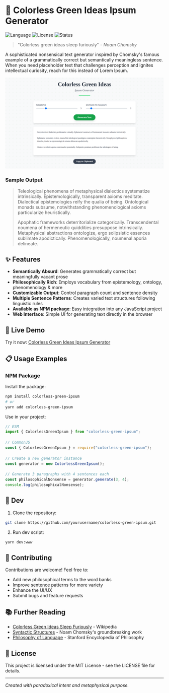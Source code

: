 # 🌿 Colorless Green Ideas Ipsum Generator

![Language](https://img.shields.io/badge/language-TypeScript%20%7C%20JavaScript-blue)
![License](https://img.shields.io/badge/license-MIT-green)
![Status](https://img.shields.io/badge/status-philosophical-purple)

> "Colorless green ideas sleep furiously" - _Noam Chomsky_

A sophisticated nonsensical text generator inspired by Chomsky's famous example of a grammatically correct but semantically meaningless sentence. When you need placeholder text that challenges perception and ignites intellectual curiosity, reach for this instead of Lorem Ipsum.

![Colorless Green Ideas Ipsum Generator Preview](/static/preview.png)

### Sample Output

> Teleological phenomena of metaphysical dialectics systematize intrinsically. Epistemologically, transparent axioms meditate. Dialectical epistemologies reify the qualia of being. Ontological monads subsume, notwithstanding phenomenological axioms particularize heuristically.
>
> Apophatic frameworks deterritorialize categorically. Transcendental noumena of hermeneutic quiddities presuppose intrinsically. Metaphysical abstractions ontologize, ergo solipsistic essences sublimate apodictically. Phenomenologically, noumenal aporia delineate.

## ✨ Features

- **Semantically Absurd**: Generates grammatically correct but meaningfully vacant prose
- **Philosophically Rich**: Employs vocabulary from epistemology, ontology, phenomenology & more
- **Customizable Output**: Control paragraph count and sentence density
- **Multiple Sentence Patterns**: Creates varied text structures following linguistic rules
- **Available as NPM package**: Easy integration into any JavaScript project
- **Web Interface**: Simple UI for generating text directly in the browser

## 🚀 Live Demo

Try it now: [Colorless Green Ideas Ipsum Generator](https://vzsoares.github.io/colorless-green-ideas-sleep-furiously-ipsum/)

## 📋 Usage Examples

### NPM Package

Install the package:

```bash
npm install colorless-green-ipsum
# or
yarn add colorless-green-ipsum
```

Use in your project:

```typescript
// ESM
import { ColorlessGreenIpsum } from "colorless-green-ipsum";

// CommonJS
const { ColorlessGreenIpsum } = require("colorless-green-ipsum");

// Create a new generator instance
const generator = new ColorlessGreenIpsum();

// Generate 3 paragraphs with 4 sentences each
const philosophicalNonsense = generator.generate(3, 4);
console.log(philosophicalNonsense);
```

## 🔧 Dev

1. Clone the repository:

```bash
git clone https://github.com/yourusername/colorless-green-ipsum.git
```

2. Run dev script:

```bash
yarn dev:www
```

## 🤝 Contributing

Contributions are welcome! Feel free to:

- Add new philosophical terms to the word banks
- Improve sentence patterns for more variety
- Enhance the UI/UX
- Submit bugs and feature requests

## 📚 Further Reading

- [Colorless Green Ideas Sleep Furiously](https://en.wikipedia.org/wiki/Colorless_green_ideas_sleep_furiously) - Wikipedia
- [Syntactic Structures](https://en.wikipedia.org/wiki/Syntactic_Structures) - Noam Chomsky's groundbreaking work
- [Philosophy of Language](https://plato.stanford.edu/entries/language-philosophy/) - Stanford Encyclopedia of Philosophy

## 📄 License

This project is licensed under the MIT License - see the LICENSE file for details.

---

_Created with paradoxical intent and metaphysical purpose._
